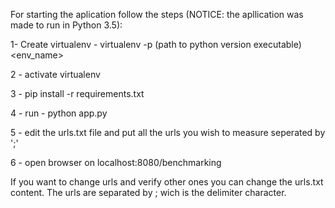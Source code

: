 For starting the aplication follow the steps (NOTICE: the apllication was made to run in Python 3.5):

1- Create virtualenv - virtualenv -p (path to python version executable) <env_name>

2 - activate virtualenv

3 - pip install -r requirements.txt 

4 - run  - python app.py

5 - edit the urls.txt file and put all the urls you wish to measure seperated by ';'

6 - open browser on localhost:8080/benchmarking

If you want to change urls and verify other ones you can change the urls.txt content. The urls are separated by ; wich is 
the delimiter character.
